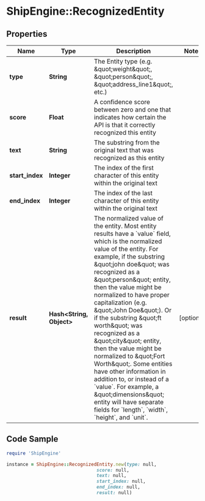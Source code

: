 # ShipEngine::RecognizedEntity

## Properties

Name | Type | Description | Notes
------------ | ------------- | ------------- | -------------
**type** | **String** | The Entity type (e.g. \&quot;weight\&quot;, \&quot;person\&quot;, \&quot;address_line1\&quot;, etc.) | 
**score** | **Float** | A confidence score between zero and one that indicates how certain the API is that it correctly recognized this entity  | 
**text** | **String** | The substring from the original text that was recognized as this entity | 
**start_index** | **Integer** | The index of the first character of this entity within the original text | 
**end_index** | **Integer** | The index of the last character of this entity within the original text | 
**result** | **Hash&lt;String, Object&gt;** | The normalized value of the entity.  Most entity results have a &#x60;value&#x60; field, which is the normalized value of the entity.  For example, if the substring \&quot;john doe\&quot; was recognized as a \&quot;person\&quot; entity, then the value might be normalized to have proper capitalization (e.g. \&quot;John Doe\&quot;).  Or if the substring \&quot;ft worth\&quot; was recognized as a \&quot;city\&quot; entity, then the value might be normalized to \&quot;Fort Worth\&quot;.  Some entities have other information in addition to, or instead of a &#x60;value&#x60;.  For example, a \&quot;dimensions\&quot; entity will have separate fields for &#x60;length&#x60;, &#x60;width&#x60;, &#x60;height&#x60;, and &#x60;unit&#x60;.  | [optional] 

## Code Sample

```ruby
require 'ShipEngine'

instance = ShipEngine::RecognizedEntity.new(type: null,
                                 score: null,
                                 text: null,
                                 start_index: null,
                                 end_index: null,
                                 result: null)
```



